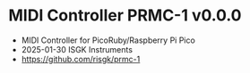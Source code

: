# MIDI Controller PRMC-1 v0.0.0

- MIDI Controller for PicoRuby/Raspberry Pi Pico
- 2025-01-30 ISGK Instruments
- <https://github.com/risgk/prmc-1>
